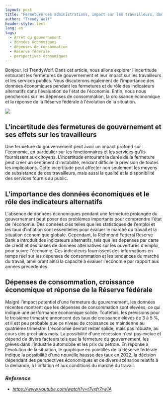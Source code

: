 ```yaml
---
layout: post
title: "Fermeture des administrations, impact sur les travailleurs, données économiques et réponse de la Réserve fédérale"
author: "Trendy Wolf"
header-style: text
lang: en
tags:
  - Arrêt du gouvernement
  - données économiques
  - dépenses de consommation
  - Réserve fédérale
  - perspectives économiques
---
```


Bonjour. Ici TrendyWolf. Dans cet article, nous allons explorer l'incertitude entourant les fermetures de gouvernement et leur impact sur les travailleurs et les services publics. Nous discuterons également de l'importance des données économiques pendant les fermetures et du rôle des indicateurs alternatifs dans l'évaluation de l'état de l'économie. Enfin, nous nous pencherons sur les dépenses de consommation, la croissance économique et la réponse de la Réserve fédérale à l'évolution de la situation.

<img
    src="https://i.ytimg.com/vi/tTyxfr7rw1A/hqdefault.jpg"
/>


## L'incertitude des fermetures de gouvernement et ses effets sur les travailleurs
Une fermeture du gouvernement peut avoir un impact profond sur l'économie, en particulier sur les fonctionnaires et les services qu'ils fournissent aux citoyens. L'incertitude entourant la durée de la fermeture peut créer un sentiment d'instabilité, rendant difficile la prévision de toutes les implications. Cette incertitude peut affecter non seulement les moyens de subsistance de ces travailleurs, mais aussi la qualité et la disponibilité des services fournis au public.

## L'importance des données économiques et le rôle des indicateurs alternatifs
L'absence de données économiques pendant une fermeture prolongée du gouvernement peut poser des problèmes importants pour comprendre l'état de l'économie. Des données clés telles que les statistiques de l'emploi et les taux d'inflation sont essentielles pour évaluer le marché du travail et la situation économique globale. Cependant, la Richmond Federal Reserve Bank a introduit des indicateurs alternatifs, tels que les dépenses par carte de crédit et des bases de données alternatives sur les ouvertures d'emploi, pour suivre l'économie. Ces indicateurs fournissent des informations en temps réel sur les dépenses de consommation et les tendances du marché du travail, améliorant ainsi la capacité à évaluer l'économie par rapport aux années précédentes.

## Dépenses de consommation, croissance économique et réponse de la Réserve fédérale
Malgré l'impact potentiel d'une fermeture du gouvernement, les données récentes montrent que les dépenses de consommation sont élevées, ce qui indique une performance économique solide. Toutefois, les prévisions pour le troisième trimestre annoncent des taux de croissance élevés de 3 à 5 %, et il est peu probable que ce niveau de croissance se maintienne au quatrième trimestre. L'économie devrait rester solide, mais pas robuste, au cours des prochains mois. La possibilité d'une récession n'est pas exclue et dépend de divers facteurs tels que la fermeture du gouvernement, les grèves dans l'industrie automobile et les prix du pétrole. En réponse à l'évolution de la situation, le graphique en pointillés de la Réserve fédérale indique la possibilité d'une nouvelle hausse des taux en 2022, la décision dépendant des perspectives économiques et de divers scénarios relatifs à la demande, à l'inflation et aux conditions du marché du travail.


### _Reference_
- _https://www.youtube.com/watch?v=tTyxfr7rw1A_

